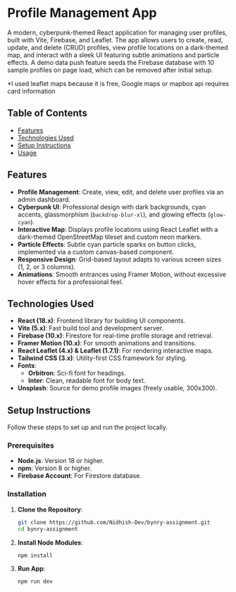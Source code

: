 # Profile Management App

A modern, cyberpunk-themed React application for managing user profiles, built with Vite, Firebase, and Leaflet. The app allows users to create, read, update, and delete (CRUD) profiles, view profile locations on a dark-themed map, and interact with a sleek UI featuring subtle animations and particle effects. A demo data push feature seeds the Firebase database with 10 sample profiles on page load, which can be removed after initial setup.

*I used leaflet maps because it is free, Google maps or mapbox api requires card information
## Table of Contents

- [Features](#features)
- [Technologies Used](#technologies-used)
- [Setup Instructions](#setup-instructions)
- [Usage](#usage)

## Features

- **Profile Management**: Create, view, edit, and delete user profiles via an admin dashboard.
- **Cyberpunk UI**: Professional design with dark backgrounds, cyan accents, glassmorphism (`backdrop-blur-xl`), and glowing effects (`glow-cyan`).
- **Interactive Map**: Displays profile locations using React Leaflet with a dark-themed OpenStreetMap tileset and custom neon markers.
- **Particle Effects**: Subtle cyan particle sparks on button clicks, implemented via a custom canvas-based component.
- **Responsive Design**: Grid-based layout adapts to various screen sizes (1, 2, or 3 columns).
- **Animations**: Smooth entrances using Framer Motion, without excessive hover effects for a professional feel.

## Technologies Used

- **React (18.x)**: Frontend library for building UI components.
- **Vite (5.x)**: Fast build tool and development server.
- **Firebase (10.x)**: Firestore for real-time profile storage and retrieval.
- **Framer Motion (10.x)**: For smooth animations and transitions.
- **React Leaflet (4.x) & Leaflet (1.7.1)**: For rendering interactive maps.
- **Tailwind CSS (3.x)**: Utility-first CSS framework for styling.
- **Fonts**:
  - **Orbitron**: Sci-fi font for headings.
  - **Inter**: Clean, readable font for body text.
- **Unsplash**: Source for demo profile images (freely usable, 300x300).

## Setup Instructions

Follow these steps to set up and run the project locally.

### Prerequisites

- **Node.js**: Version 18 or higher.
- **npm**: Version 8 or higher.
- **Firebase Account**: For Firestore database.

### Installation

1. **Clone the Repository**:

   ```bash
   git clone https://github.com/Nidhish-Dev/bynry-assignment.git
   cd bynry-assignment

2. **Install Node Modules**:
   ```bash
   npm install
2. **Run App**:
   ```bash
   npm run dev  